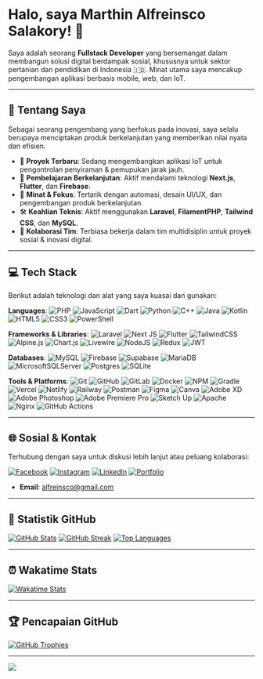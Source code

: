 # Halo, saya Marthin Alfreinsco Salakory! 👋

Saya adalah seorang **Fullstack Developer** yang bersemangat dalam membangun solusi digital berdampak sosial, khususnya untuk sektor pertanian dan pendidikan di Indonesia 🇮🇩. Minat utama saya mencakup pengembangan aplikasi berbasis mobile, web, dan IoT.

---

## 💼 Tentang Saya

Sebagai seorang pengembang yang berfokus pada inovasi, saya selalu berupaya menciptakan produk berkelanjutan yang memberikan nilai nyata dan efisien.

* 🔭 **Proyek Terbaru**: Sedang mengembangkan aplikasi IoT untuk pengontrolan penyiraman & pemupukan jarak jauh.
* 🌱 **Pembelajaran Berkelanjutan**: Aktif mendalami teknologi **Next.js**, **Flutter**, dan **Firebase**.
* 🧠 **Minat & Fokus**: Tertarik dengan automasi, desain UI/UX, dan pengembangan produk berkelanjutan.
* 🛠️ **Keahlian Teknis**: Aktif menggunakan **Laravel**, **FilamentPHP**, **Tailwind CSS**, dan **MySQL**.
* 🤝 **Kolaborasi Tim**: Terbiasa bekerja dalam tim multidisiplin untuk proyek sosial & inovasi digital.

---

## 💻 Tech Stack

Berikut adalah teknologi dan alat yang saya kuasai dan gunakan:

**Languages**:
![PHP](https://img.shields.io/badge/php-%23777BB4.svg?style=for-the-badge&logo=php&logoColor=white)
![JavaScript](https://img.shields.io/badge/javascript-%23323330.svg?style=for-the-badge&logo=javascript&logoColor=%23F7DF1E)
![Dart](https://img.shields.io/badge/dart-%230175C2.svg?style=for-the-badge&logo=dart&logoColor=white)
![Python](https://img.shields.io/badge/python-3670A0?style=for-the-badge&logo=python&logoColor=ffdd54)
![C++](https://img.shields.io/badge/c++-%2300599C.svg?style=for-the-badge&logo=c%2B%2B&logoColor=white)
![Java](https://img.shields.io/badge/java-%23ED8B00.svg?style=for-the-badge&logo=openjdk&logoColor=white)
![Kotlin](https://img.shields.io/badge/kotlin-%237F52FF.svg?style=for-the-badge&logo=kotlin&logoColor=white)
![HTML5](https://img.shields.io/badge/html5-%23E34F26.svg?style=for-the-badge&logo=html5&logoColor=white)
![CSS3](https://img.shields.io/badge/css3-%231572B6.svg?style=for-the-badge&logo=css3&logoColor=white)
![PowerShell](https://img.shields.io/badge/PowerShell-%235391FE.svg?style=for-the-badge&logo=powershell&logoColor=white)

**Frameworks & Libraries**:
![Laravel](https://img.shields.io/badge/laravel-%23FF2D20.svg?style=for-the-badge&logo=laravel&logoColor=white)
![Next JS](https://img.shields.io/badge/Next-black?style=for-the-badge&logo=next.js&logoColor=white)
![Flutter](https://img.shields.io/badge/Flutter-%2302569B.svg?style=for-the-badge&logo=Flutter&logoColor=white)
![TailwindCSS](https://img.shields.io/badge/tailwindcss-%2338B2AC.svg?style=for-the-badge&logo=tailwind-css&logoColor=white)
![Alpine.js](https://img.shields.io/badge/alpinejs-white.svg?style=for-the-badge&logo=alpinedotjs&logoColor=%238BC0D0)
![Chart.js](https://img.shields.io/badge/chart.js-F5788D.svg?style=for-the-badge&logo=chart.js&logoColor=white)
![Livewire](https://img.shields.io/badge/livewire-%234e56a6.svg?style=for-the-badge&logo=livewire&logoColor=white)
![NodeJS](https://img.shields.io/badge/node.js-6DA55F?style=for-the-badge&logo=node.js&logoColor=white)
![Redux](https://img.shields.io/badge/redux-%23593d88.svg?style=for-the-badge&logo=redux&logoColor=white)
![JWT](https://img.shields.io/badge/JWT-black?style=for-the-badge&logo=JSON%20web%20tokens)

**Databases**:
![MySQL](https://img.shields.io/badge/mysql-4479A1.svg?style=for-the-badge&logo=mysql&logoColor=white)
![Firebase](https://img.shields.io/badge/firebase-%23039BE5.svg?style=for-the-badge&logo=firebase)
![Supabase](https://img.shields.io/badge/supabase-%233ECF8E.svg?style=for-the-badge&logo=supabase&logoColor=white)
![MariaDB](https://img.shields.io/badge/MariaDB-003545?style=for-the-badge&logo=mariadb&logoColor=white)
![MicrosoftSQLServer](https://img.shields.io/badge/Microsoft%20SQL%20Server-CC2927?style=for-the-badge&logo=microsoft%20sql%20server&logoColor=white)
![Postgres](https://img.shields.io/badge/postgres-%23316192.svg?style=for-the-badge&logo=postgresql&logoColor=white)
![SQLite](https://img.shields.io/badge/sqlite-%2307405e.svg?style=for-the-badge&logo=sqlite&logoColor=white)

**Tools & Platforms**:
![Git](https://img.shields.io/badge/git-%23F05033.svg?style=for-the-badge&logo=git&logoColor=white)
![GitHub](https://img.shields.io/badge/github-%23121011.svg?style=for-the-badge&logo=github&logoColor=white)
![GitLab](https://img.shields.io/badge/gitlab-%23181717.svg?style=for-the-badge&logo=gitlab&logoColor=white)
![Docker](https://img.shields.io/badge/docker-%230db7ed.svg?style=for-the-badge&logo=docker&logoColor=white)
![NPM](https://img.shields.io/badge/NPM-%23CB3837.svg?style=for-the-badge&logo=npm&logoColor=white)
![Gradle](https://img.shields.io/badge/Gradle-02303A.svg?style=for-the-badge&logo=Gradle&logoColor=white)
![Vercel](https://img.shields.io/badge/vercel-%23000000.svg?style=for-the-badge&logo=vercel&logoColor=white)
![Netlify](https://img.shields.io/badge/netlify-%2300C7B7.svg?style=for-the-badge&logo=netlify&logoColor=white)
![Railway](https://img.shields.io/badge/Railway-%230B0D0E.svg?style=for-the-badge&logo=railway&logoColor=white)
![Postman](https://img.shields.io/badge/Postman-FF6C37?style=for-the-badge&logo=postman&logoColor=white)
![Figma](https://img.shields.io/badge/figma-%23F24E1E.svg?style=for-the-badge&logo=figma&logoColor=white)
![Canva](https://img.shields.io/badge/Canva-%2300C4CC.svg?style=for-the-badge&logo=Canva&logoColor=white)
![Adobe XD](https://img.shields.io/badge/Adobe%20XD-470137?style=for-the-badge&logo=Adobe%20XD&logoColor=#FF61F6)
![Adobe Photoshop](https://img.shields.io/badge/adobe%20photoshop-%2331A8FF.svg?style=for-the-badge&logo=adobe%20photoshop&logoColor=white)
![Adobe Premiere Pro](https://img.shields.io/badge/Adobe%20Premiere%20Pro-9999FF.svg?style=for-the-badge&logo=Adobe%20Premiere%20Pro&logoColor=white)
![Sketch Up](https://img.shields.io/badge/SketchUp-005F9E?style=for-the-badge&logo=sketchup&logoColor=white)
![Apache](https://img.shields.io/badge/apache-%23D42029.svg?style=for-the-badge&logo=apache&logoColor=white)
![Nginx](https://img.shields.io/badge/nginx-%23009639.svg?style=for-the-badge&logo=nginx&logoColor=white)
![GitHub Actions](https://img.shields.io/badge/github%20actions-%232671E5.svg?style=for-the-badge&logo=githubactions&logoColor=white)

---

## 🌐 Sosial & Kontak

Terhubung dengan saya untuk diskusi lebih lanjut atau peluang kolaborasi:

[![Facebook](https://img.shields.io/badge/Facebook-%231877F2.svg?logo=Facebook&logoColor=white)](https://www.facebook.com/marthin.salakory.9/)
[![Instagram](https://img.shields.io/badge/Instagram-%23E4405F.svg?logo=Instagram&logoColor=white)](https://www.instagram.com/salakory14/)
[![LinkedIn](https://img.shields.io/badge/LinkedIn-%230077B5.svg?logo=linkedin&logoColor=white)](https://www.linkedin.com/in/alfreinsco/)
[![Portfolio](https://img.shields.io/badge/Portfolio-%23000000.svg?style=for-the-badge&logo=firefox&logoColor=#FF7139)](https://alfreinsco.fun)

* **Email**: [alfreinsco@gmail.com](mailto:alfreinsco@gmail.com)

---

## 🚀 Statistik GitHub

[![GitHub Stats](https://github-readme-stats.vercel.app/api?username=alfreinsco&theme=nord&hide_border=false&include_all_commits=true&count_private=true)](https://github.com/alfreinsco)
[![GitHub Streak](https://streak-stats.demolab.com/?user=alfreinsco&theme=nord&hide_border=false)](https://github.com/alfreinsco)
[![Top Languages](https://github-readme-stats.vercel.app/api/top-langs/?username=alfreinsco&theme=nord&hide_border=false&include_all_commits=true&count_private=true&layout=compact)](https://github.com/alfreinsco)

---

## ⏰ Wakatime Stats

[![Wakatime Stats](https://wakatime.com/badge/user/alfreinsco/languages.svg)](https://wakatime.com/@alfreinsco)

---

## 🏆 Pencapaian GitHub

[![GitHub Trophies](https://github-profile-trophy.vercel.app/?username=alfreinsco&theme=nord&no-frame=false&no-bg=false&margin-w=4)](https://github.com/alfreinsco)

---

[![](https://visitcount.itsvg.in/api?id=alfreinsco&icon=0&color=0)](https://visitcount.itsvg.in)
